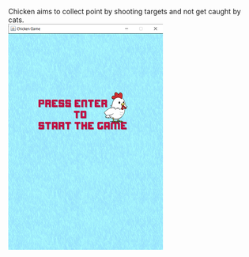 Chicken aims to collect point by shooting targets and not get caught by cats. <br/>
![entrance](https://github.com/doraesus/flying-chicken/blob/main/readme_imgs/enter.png)
